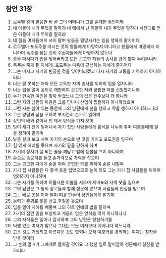 ## 잠언 31장

1. 르무엘 왕이 말씀한 바 곧 그의 어머니가 그를 훈계한 잠언이라
2. 내 아들아 내가 무엇을 말하랴 내 태에서 난 아들아 내가 무엇을 말하랴 서원대로 얻은 아들아 내가 무엇을 말하랴
3. 네 힘을 여자들에게 쓰지 말며 왕들을 멸망시키는 일을 행하지 말지어다
4. 르무엘아 포도주를 마시는 것이 왕들에게 마땅하지 아니하고 왕들에게 마땅하지 아니하며 독주를 찾는 것이 주권자들에게 마땅하지 않도다
5. 술을 마시다가 법을 잊어버리고 모든 곤고한 자들의 송사를 굽게 할까 두려우니라
6. 독주는 죽게 된 자에게, 포도주는 마음에 근심하는 자에게 줄지어다
7. 그는 마시고 자기의 빈궁한 것을 잊어버리겠고 다시 자기의 고통을 기억하지 아니하리라
8. 너는 말 못하는 자와 모든 고독한 자의 송사를 위하여 입을 열지니라
9. 너는 입을 열어 공의로 재판하여 곤고한 자와 궁핍한 자를 신원할지니라
10. 누가 현숙한 여인을 찾아 얻겠느냐 그의 값은 진주보다 더 하니라
11. 그런 자의 남편의 마음은 그를 믿나니 산업이 핍절하지 아니하겠으며
12. 그런 자는 살아 있는 동안에 그의 남편에게 선을 행하고 악을 행하지 아니하느니라
13. 그는 양털과 삼을 구하여 부지런히 손으로 일하며
14. 상인의 배와 같아서 먼 데서 양식을 가져 오며
15. 밤이 새기 전에 일어나서 자기 집안 사람들에게 음식을 나누어 주며 여종들에게 일을 정하여 맡기며
16. 밭을 살펴 보고 사며 자기의 손으로 번 것을 가지고 포도원을 일구며
17. 힘 있게 허리를 묶으며 자기의 팔을 강하게 하며
18. 자기의 장사가 잘 되는 줄을 깨닫고 밤에 등불을 끄지 아니하며
19. 손으로 솜뭉치를 들고 손가락으로 가락을 잡으며
20. 그는 곤고한 자에게 손을 펴며 궁핍한 자를 위하여 손을 내밀며
21. 자기 집 사람들은 다 홍색 옷을 입었으므로 눈이 와도 그는 자기 집 사람들을 위하여 염려하지 아니하며
22. 그는 자기를 위하여 아름다운 이불을 지으며 세마포와 자색 옷을 입으며
23. 그의 남편은 그 땅의 장로들과 함께 성문에 앉으며 사람들의 인정을 받으며
24. 그는 베로 옷을 지어 팔며 띠를 만들어 상인들에게 맡기며
25. 능력과 존귀로 옷을 삼고 후일을 웃으며
26. 입을 열어 지혜를 베풀며 그의 혀로 인애의 법을 말하며
27. 자기의 집안 일을 보살피고 게을리 얻은 양식을 먹지 아니하나니
28. 그의 자식들은 일어나 감사하며 그의 남편은 칭찬하기를
29. 덕행 있는 여자가 많으나 그대는 모든 여자보다 뛰어나다 하느니라
30. 고운 것도 거짓되고 아름다운 것도 헛되나 오직 여호와를 경외하는 여자는 칭찬을 받을 것이라
31. 그 손의 열매가 그에게로 돌아갈 것이요 그 행한 일로 말미암아 성문에서 칭찬을 받으리라
